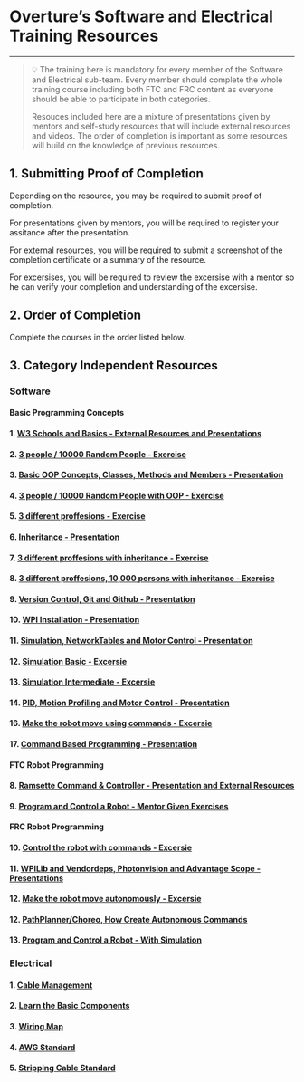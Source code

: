 # Overture’s Software and Electrical Training Resources

---

> 💡 The training here is mandatory for every member of the Software and Electrical sub-team. Every member should complete the whole training course including both FTC and FRC content as everyone should be able to participate in both categories.
>
> Resouces included here are a mixture of presentations given by mentors and self-study resources that will include external resources and videos. The order of completion is important as some resources will build on the knowledge of previous resources.

## 1. Submitting Proof of Completion

Depending on the resource, you may be required to submit proof of completion.

For presentations given by mentors, you will be required to register your assitance after the presentation.

For external resources, you will be required to submit a screenshot of the completion certificate or a summary of the resource.

For excersises, you will be required to review the excersise with a mentor so he can verify your completion and understanding of the excersise.

## 2. Order of Completion

Complete the courses in the order listed below.

## 3. Category Independent Resources

### Software

#### Basic Programming Concepts

#### 1. [W3 Schools and Basics - External Resources and Presentations](Activities/Software/1.%20W3%20School%20Basics.MD)

#### 2. [3 people / 10000 Random People - Exercise](Activities/Software/2.%203%20People%20Exercise.MD)

#### 3. [Basic OOP Concepts, Classes, Methods and Members - Presentation](Activities/Software/3.%20Basic%20OOP%20Concepts.MD)

#### 4. [3 people / 10000 Random People with OOP - Exercise](Resources%20Overview/Motor%20Control%20and%20Motion%20Profiling.md)

#### 5. [3 different proffesions - Exercise](Resources%20Overview/Motor%20Control%20and%20Motion%20Profiling.md)

#### 6. [Inheritance - Presentation](Resources%20Overview/Motor%20Control%20and%20Motion%20Profiling.md)

#### 7. [3 different proffesions with inheritance - Exercise](Resources%20Overview/Motor%20Control%20and%20Motion%20Profiling.md)

#### 8. [3 different proffesions, 10,000 persons with inheritance - Exercise](Resources%20Overview/Motor%20Control%20and%20Motion%20Profiling.md)

#### 9. [Version Control, Git and Github - Presentation](Resources%20Overview/Version%20Control,%20Git%20and%20Github.md)

#### 10. [WPI Installation - Presentation](Resources%20Overview/Motor%20Control%20and%20Motion%20Profiling.md)

#### 11. [Simulation, NetworkTables and Motor Control - Presentation](Resources%20Overview/Simulation.md)

#### 12. [Simulation Basic - Excersie](Resources%20Overview/Simulation.md)

#### 13. [Simulation Intermediate - Excersie](Resources%20Overview/Simulation.md)

#### 14. [PID, Motion Profiling and Motor Control - Presentation](Resources%20Overview/Motor%20Control%20and%20Motion%20Profiling.md)

#### 16. [Make the robot move using commands - Excersie](Resources%20Overview/Motor%20Control%20and%20Motion%20Profiling.md)

#### 17. [Command Based Programming - Presentation](Resources%20Overview/Command%20Based%20Programming.md)

#### FTC Robot Programming

#### 8. [Ramsette Command & Controller - Presentation and External Resources](Resources%20Overview/Ramsette%20Command%20&%20Controller.md)

#### 9. [Program and Control a Robot - Mentor Given Exercises](Resources%20Overview/Program%20and%20Control%20a%20Robot.md)

#### FRC Robot Programming

#### 10. [Control the robot with commands - Excersie](Resources%20Overview/Command%20Based%20Programming.md)

#### 11. [WPILib and Vendordeps, Photonvision and Advantage Scope - Presentations](Resources%20Overview/WPILib%20and%20Vendordeps,%20Don%E2%80%99t%20Reinvent%20The%20Wheel.md)

#### 12. [Make the robot move autonomously - Excersie](Resources%20Overview/PathPlanner,%20Photonvision%20and%20Advantage%20Scope.md)

#### 12. [PathPlanner/Choreo, How Create Autonomous Commands](Resources%20Overview/A%20guide%20to%20PathPlanner,%20Photonvision%20and%20Advantage%20Scope.md)

#### 13. [Program and Control a Robot - With Simulation](Resources%20Overview/Program%20and%20Control%20a%20Robot.md)

### Electrical

#### 1. [Cable Management](Resources%20Overview/Cable%20Management.md)

#### 2. [Learn the Basic Components](Resources%20Overview/FTC%20Electric%20Components.md)

#### 3. [Wiring Map](Resources%20Overview/FTC%20Wiring%20Map.md)

#### 4. [AWG Standard](Resources%20Overview/AWG%20Standard.md)

#### 5. [Stripping Cable Standard](Resources%20Overview/Stripping%20Cable%20Standard.md)
